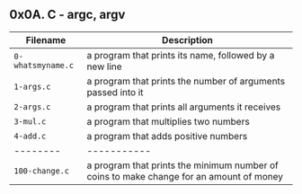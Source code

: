 ## 0x0A. C - argc, argv

| Filename | Description |
| -------- | ----------- |
| `0-whatsmyname.c` | a program that prints its name, followed by a new line |
| `1-args.c` | a program that prints the number of arguments passed into it |
| `2-args.c` | a program that prints all arguments it receives |
| `3-mul.c` | a program that multiplies two numbers |
| `4-add.c` | a program that adds positive numbers |
| -------- | ----------- |
| `100-change.c` | a program that prints the minimum number of coins to make change for an amount of money |
